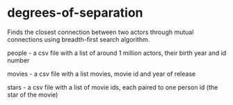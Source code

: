 # degrees-of-separation

Finds the closest connection between two actors through mutual connections using breadth-first search algorithm. 

people - a csv file with a list of around 1 million actors, their birth year and id number

movies - a csv file with a list movies, movie id and year of release

stars - a csv file with a list of movie ids, each paired to one person id (the star of the movie)

